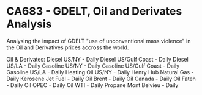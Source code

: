 # CA683 - GDELT, Oil and Derivates Analysis

Analysing the impact of GDELT "use of unconventional mass violence" in the Oil and Derivatives prices accross the world.

Oil & Derivates:
Diesel US/NY - Daily
Diesel US/Gulf Coast - Daily
Diesel US/LA - Daily
Gasoline US/NY - Daily
Gasoline US/Gulf Coast - Daily
Gasoline US/LA - Daily
Heating Oil US/NY - Daily
Henry Hub Natural Gas - Daily
Kerosene Jet Fuel - Daily
Oil Brent - Daily
Oil Canada - Daily
Oil Fateh - Daily
Oil OPEC - Daily
Oil WTI - Daily
Propane Mont Belvieu - Daily
